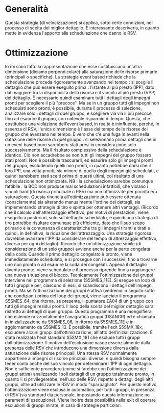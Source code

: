 
# Generalità
Questa strategia (di velocizzazione) si applica, sotto certe condizioni, nel processo di scelta del miglior dettaglio.
È interessante descriverla, in quanto mette in evidenza l'apporto alla schedulazione che danno le RSV.

# Ottimizzazione
Io mi sono fatto la rappresentazione che esse costituiscano un'altra dimensione (diciamo perpendicolare) alla saturazione delle risorse primarie (principali o specifiche).
La strategia event based richiede che la schedulazione proceda rigorosamente avanzando nel tempo :  si sceglie il dettaglio che può essere eseguito prima :  l'istante al più presto (IPP), dato dal maggiore tra la disponibilità della risorsa e il vincolo al più presto (VPP) del dettaglio.
È necessario quindi esaminare tutti i dettagli degli impegni pronti per scegliere il più "precoce". Ma se in un gruppo tutti gli impegni non schedulati sono pronti, è possibile, durante il processo di selezione, analizzare solo i dettagli di quel gruppo, e scegliere via via il più precoce fino ad esaurire il gruppo, con notevole risparmio di tempo. Questa, che costituisce una violazione dell'event based, in realtà è ininfluente, perché, in assenza di RSV, l'unica dimensione è l'asse del tempo delle risorse del gruppo che avanzano nel tempo. È vero che c'è una fuga in avanti nella datazione delle risorse di quel gruppo :  si selezionano prima dettagli che in un event based puro sarebbero stati presi in considerazione solo successivamente. Ma il risultato complessivo della schedulazione è identico. Ciò non accadrebbe se non tutti gli impegni del gruppo fossero stati pronti. Non è possibile trascurarli, ed esaurire solo gli impegni pronti del gruppo, escludendo quelli non pronti, in quanto potrebbe darsi che il loro IPP, una volta pronti, sia minore di quello degli impegni già schedulati, e quindi sarebbero stati scelti prima di questi ultimi, col risultato di una schedulazione non ottimizzata. NB :  la schedulazione sarebbe comunque fattibile :  la BCD non produce mai schedulazioni infattibili, che violano i vincoli hard (di risorsa principale o RSV) ma non ottimizzate per priorità e/o saturazione. Questa rinuncia all'ottimizzazione può essere ottenuta (consciamente) sia alterando manualmente l'ordine dei dettagli, sia implementando strategie di tiro e spinta per ottenere altri vantaggi. (Ricordo che il calcolo dell'attrezzaggio effettivo, per motivi di prestazioni, viene eseguito a posteriori, solo sul dettaglio schedulato, e quindi una strategia di tiro potrebbe risultare comunque più efficiente, dato che il suo scopo primario è la comunanza di caratteristiche tra gli impegni tiranti e tirati e quindi, in definitiva, la riduzione dell'attrezzaggio. Una strategia rigorosa dovrebbe avanzare l'IPP da considerare del tempo di attrezzaggio effettivo, diverso per ogni dettaglio).
Ricordo che un'ottimizzazione simile (di considerazione di un solo gruppo) avviene anche per la parte congelata della coda. Quando il primo dettaglio congelato è pronto, viene immediatamente schedulato, e si prosegue con i successivi, fino a trovarne uno non pronto o ad esaurire la coda dei congelati. Appena il dettaglio diventa pronto, viene schedulato e il processo riprende fino a raggiungere una nuova situazione di blocco.
Tecnicamente l'ottimizzazione dei gruppi interviene nel programma di selezione (S5SMES_11E).
Si esegue un loop di tutti i gruppi e per, ciascuno di essi, si scandiscono i dettagli dell'impegni pronti.
Ma se l'ottimizzazione dei gruppi è attiva (vedremo in seguito sotto che condizioni) prima del loop dei gruppi, viene lanciato il programma S5SMES_64, che ritorna, se presente, il puntatore £A04 di un gruppo con tutti gli impegni residui pronti. Il loop della scelta del miglior dettaglio sarà ristretto ai dettagli di quel gruppo. Questo programma è una mongolfiera che estende orizzontalmente l'anagrafica gruppi (DSANGR) ed è chiamato in inizializzazione da S5SMES_06, in ritorno da S5SMES_11E e in aggiornamento da S5SMES_13. È possibile, tramite l'exit S5SMX_18x, escludere alcuni gruppi dall'ottimizzazione, all'atto dell'inizializzazione. È stata realizzata l'exit standard S5SMX_181 che esclude tutti i gruppi dall'ottimizzazione.
Il motivo dell'esclusione nasce essenzialmente dalla presenza delle RSV che introducono una dimensione diversa dalla saturazione delle risorse principali. Una stessa RSV normalmente appartiene a impegni di risorse principali diverse, e quindi bisogna sempre tener conto anche del suo vincolo per determinare l'IPP di ogni dettaglio. Non è sufficiente procedere (come si farebbe con l'ottimizzazione dei gruppi attiva) analizzando i soli dettagli di un gruppo totalmente pronto, in quanto li si privilegerebbe, nell'uso delle RSV, rispetto a dettagli degli altri gruppi, oltre ad utilizzare le RSV in modo "sparpagliato".
Per questo motivo, l'ottimizzazione viene esclusa in automatico, per tutti i gruppi, in presenza di RSV (sia standard dia personale, impostando questa informazione nei parametri di esecuzione). Viene inoltre data possibilità nella exit di operare esclusioni di gruppi mirate, in caso di strategie particolari.





